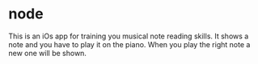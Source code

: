 node
====

This is an iOs app for training you musical note reading skills. It shows a note and you have to play it on the piano. When you play the right note a new one will be shown.
